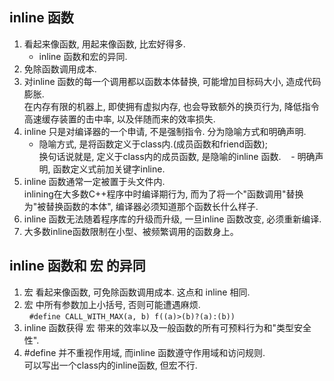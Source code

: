 ## inline 函数
1. 看起来像函数, 用起来像函数, 比宏好得多.  
    - inline 函数和宏的异同.
2. 免除函数调用成本.
3. 对inline 函数的每一个调用都以函数本体替换, 可能增加目标码大小, 造成代码膨胀.   
   在内存有限的机器上, 即使拥有虚拟内存, 也会导致额外的换页行为, 降低指令高速缓存装置的击中率, 以及伴随而来的效率损失.
4. inline 只是对编译器的一个申请, 不是强制指令. 分为隐喻方式和明确声明.  
    - 隐喻方式, 是将函数定义于class内.(成员函数和friend函数);  
      换句话说就是, 定义于class内的成员函数, 是隐喻的inline 函数.
    - 明确声明, 函数定义式前加关键字inline.
5. inline 函数通常一定被置于头文件内.  
    inlining在大多数C++程序中时编译期行为, 而为了将一个"函数调用"替换为"被替换函数的本体", 编译器必须知道那个函数长什么样子.
6. inline 函数无法随着程序库的升级而升级, 一旦inline 函数改变, 必须重新编译.
7. 大多数inline函数限制在小型、被频繁调用的函数身上。

## inline 函数和 宏 的异同
1. 宏 看起来像函数, 可免除函数调用成本. 这点和 inline 相同.
2. 宏 中所有参数加上小括号, 否则可能遭遇麻烦.  
   `#define CALL_WITH_MAX(a, b) f((a)>(b)?(a):(b))`
3. inline 函数获得 宏 带来的效率以及一般函数的所有可预料行为和"类型安全性".
4. #define 并不重视作用域, 而inline 函数遵守作用域和访问规则.  
   可以写出一个class内的inline函数, 但宏不行.
